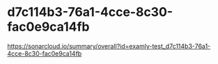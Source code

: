 # d7c114b3-76a1-4cce-8c30-fac0e9ca14fb
https://sonarcloud.io/summary/overall?id=examly-test_d7c114b3-76a1-4cce-8c30-fac0e9ca14fb
